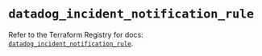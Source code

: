 # `datadog_incident_notification_rule`

Refer to the Terraform Registry for docs: [`datadog_incident_notification_rule`](https://registry.terraform.io/providers/datadog/datadog/3.75.0/docs/resources/incident_notification_rule).
